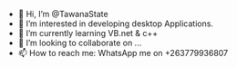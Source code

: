 - 👋 Hi, I’m @TawanaState
- 👀 I’m interested in developing desktop Applications.
- 🌱 I’m currently learning VB.net & c++
- 💞️ I’m looking to collaborate on ...
- 📫 How to reach me: WhatsApp me on +263779936807

<!---
TawanaState/TawanaState is a ✨ special ✨ repository because its `README.md` (this file) appears on your GitHub profile.
You can click the Preview link to take a look at your changes.
--->
